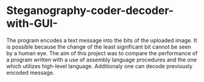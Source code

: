 # Steganography-coder-decoder-with-GUI-
The program encodes a text message into the bits of the uploaded image. It is possible because the change of the least significant bit cannot be seen by a human eye. The aim of this project was to compare the performance of a program written with a use of assembly language procedures and the one which utilizes high-level language. Additionaly one can decode previously encoded message.
